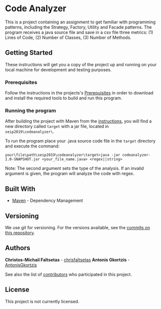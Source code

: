 # Code Analyzer

This is a project containing an assignment to get familiar with programming patterns,
including the Strategy, Factory, Utility and Facade patterns.
The program receives a java source file and save in a csv file three metrics:
(1) Lines of Code, (2) Number of Classes, (3) Number of Methods.

## Getting Started

These instructions will get you a copy of the project up and running on your local machine for development and testing purposes.

### Prerequisites

Follow the instructions in the projects's [Prerequisites](https://github.com/chrisfaltsetas/SEiP_Assignments/blob/master/README.md#prerequisites) in order to download and install the required tools to build and run this program.

### Running the program

After building the project with Maven from the [instructions](https://github.com/chrisfaltsetas/SEiP_Assignments/blob/master/README.md#installing), you will find a new directory called ```target``` with a jar file, located in ```seip2019\codeanalyzer\```.

To run the program place your .java source code file in the ```target``` directory and execute the command:

```
your\file\path\seip2019\codeanalyzer\target>java -jar codeanalyzer-1.0-SNAPSHOT.jar <your_file_name.java> <regex||string>
```

Note: The second argument sets the type of the analysis. If an invalid argument is given, the program will analyze the code with regex.

## Built With

* [Maven](https://maven.apache.org/) - Dependency Management

## Versioning

We use git for versioning. For the versions available, see the [commits on this repository](https://github.com/chrisfaltsetas/SEiP_Assignments/commits). 

## Authors

**Christos-Michail Faltsetas** - [chrisfaltsetas](https://github.com/chrisfaltsetas)
**Antonis Gkortzis** - [AntonisGkortzis](https://github.com/AntonisGkortzis)

See also the list of [contributors](https://github.com/chrisfaltsetas/SEiP_Assignments/contributors) who participated in this project.

## License

This project is not currently licensed. 
